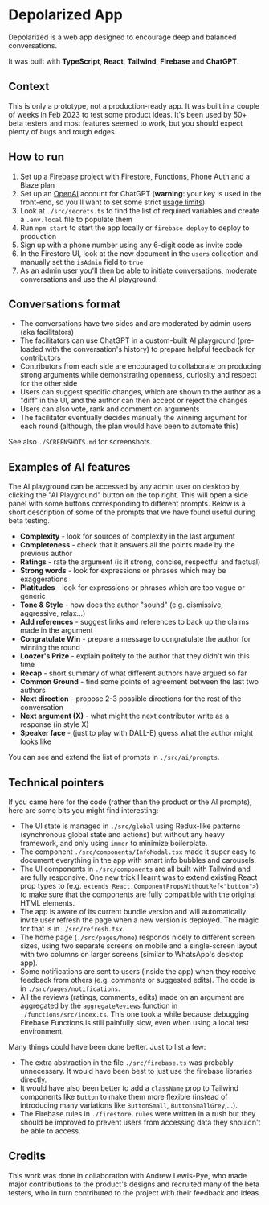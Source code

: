 # Depolarized App

Depolarized is a web app designed to encourage deep and balanced conversations.

It was built with **TypeScript**, **React**, **Tailwind**, **Firebase** and **ChatGPT**.

## Context

This is only a prototype, not a production-ready app. It was built in a couple of weeks in Feb 2023 to test some product ideas. It's been used by 50+ beta testers and most features seemed to work, but you should expect plenty of bugs and rough edges.

## How to run

1. Set up a [Firebase](https://firebase.google.com/) project with Firestore, Functions, Phone Auth and a Blaze plan
2. Set up an [OpenAI](https://platform.openai.com/) account for ChatGPT (**warning**: your key is used in the front-end, so you'll want to set some strict [usage limits](https://platform.openai.com/account/billing/limits))
3. Look at `./src/secrets.ts` to find the list of required variables and create a `.env.local` file to populate them
4. Run `npm start` to start the app locally or `firebase deploy` to deploy to production
5. Sign up with a phone number using any 6-digit code as invite code
6. In the Firestore UI, look at the new document in the `users` collection and manually set the `isAdmin` field to `true`
7. As an admin user you'll then be able to initiate conversations, moderate conversations and use the AI playground.

## Conversations format

- The conversations have two sides and are moderated by admin users (aka facilitators)
- The facilitators can use ChatGPT in a custom-built AI playground (pre-loaded with the conversation's history) to prepare helpful feedback for contributors
- Contributors from each side are encouraged to collaborate on producing strong arguments while demonstrating openness, curiosity and respect for the other side
- Users can suggest specific changes, which are shown to the author as a "diff" in the UI, and the author can then accept or reject the changes
- Users can also vote, rank and comment on arguments
- The facilitator eventually decides manually the winning argument for each round (although, the plan would have been to automate this)

See also `./SCREENSHOTS.md` for screenshots.

## Examples of AI features

The AI playground can be accessed by any admin user on desktop by clicking the "AI Playground" button on the top right. This will open a side panel with some buttons corresponding to different prompts. Below is a short description of some of the prompts that we have found useful during beta testing.

- **Complexity** - look for sources of complexity in the last argument
- **Completeness** - check that it answers all the points made by the previous author
- **Ratings** - rate the argument (is it strong, concise, respectful and factual)
- **Strong words** - look for expressions or phrases which may be exaggerations
- **Platitudes** - look for expressions or phrases which are too vague or generic
- **Tone & Style** - how does the author "sound" (e.g. dismissive, aggressive, relax...)
- **Add references** - suggest links and references to back up the claims made in the argument
- **Congratulate Win** - prepare a message to congratulate the author for winning the round
- **Loozer's Prize** - explain politely to the author that they didn't win this time
- **Recap** - short summary of what different authors have argued so far
- **Common Ground** - find some points of agreement between the last two authors
- **Next direction** - propose 2-3 possible directions for the rest of the conversation
- **Next argument (X)** - what might the next contributor write as a response (in style X)
- **Speaker face** - (just to play with DALL-E) guess what the author might looks like

You can see and extend the list of prompts in `./src/ai/prompts`.

## Technical pointers

If you came here for the code (rather than the product or the AI prompts), here are some bits you might find interesting:

- The UI state is managed in `./src/global` using Redux-like patterns (synchronous global state and actions) but without any heavy framework, and only using `immer` to minimize boilerplate.
- The component `./src/components/InfoModal.tsx` made it super easy to document everything in the app with smart info bubbles and carousels.
- The UI components in `./src/components` are all built with Tailwind and are fully responsive. One new trick I learnt was to extend existing React prop types to (e.g. `extends React.ComponentPropsWithoutRef<"button">`) to make sure that the components are fully compatible with the original HTML elements.
- The app is aware of its current bundle version and will automatically invite user refresh the page when a new version is deployed. The magic for that is in `./src/refresh.tsx`.
- The home page (`./src/pages/home`) responds nicely to different screen sizes, using two separate screens on mobile and a single-screen layout with two columns on larger screens (similar to WhatsApp's desktop app).
- Some notifications are sent to users (inside the app) when they receive feedback from others (e.g. comments or suggested edits). The code is in `./src/pages/notifications`.
- All the reviews (ratings, comments, edits) made on an argument are aggregated by the `aggregateReviews` function in `./functions/src/index.ts`. This one took a while because debugging Firebase Functions is still painfully slow, even when using a local test environment.

Many things could have been done better. Just to list a few:

- The extra abstraction in the file `./src/firebase.ts` was probably unnecessary. It would have been best to just use the firebase libraries directly.
- It would have also been better to add a `className` prop to Tailwind components like `Button` to make them more flexible (instead of introducing many variations like `ButtonSmall`, `ButtonSmallGrey`,...).
- The Firebase rules in `./firestore.rules` were written in a rush but they should be improved to prevent users from accessing data they shouldn't be able to access.

## Credits

This work was done in collaboration with Andrew Lewis-Pye, who made major contributions to the product's designs and recruited many of the beta testers, who in turn contributed to the project with their feedback and ideas.

